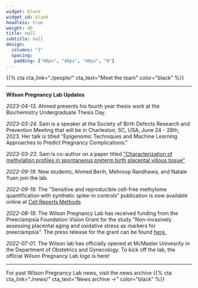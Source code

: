 ```yaml
---
widget: blank
widget_id: blank
headless: true
weight: 40
title: null
subtitle: null
design:
  columns: "1"
  spacing:
   padding: ["40px", "40px", "40px", "0"]
---
```

{{% cta  cta_link="./people/" cta_text="Meet the team" color="black" %}}

----------------

**Wilson Pregnancy Lab Updates**

*2023-04-13.* Ahmed presents his fourth year thesis work at the Biochemistry Undergraduate Thesis Day.

*2023-03-24.* Sam is a speaker at the Society of Birth Defects Research and Prevention Meeting that will be in Charleston, SC, USA, June 24 - 28th, 2023. Her talk is titled "Epigenomic Techniques and Machine Learning Approaches to Predict Pregnancy Complications."

*2023-03-23.* Sam is co-author on a paper titled ["Characterization of methylation profiles in spontaneous preterm birth placental villous tissue"](https://journals.plos.org/plosone/article?id=10.1371/journal.pone.0279991)


*2022-09-19.* New students, Ahmed Berih, Mehroop Randhawa, and Nataie Yuen join the lab.


*2022-09-19.* The "Sensitive and reproducible cell-free methylome quantification with synthetic spike-in controls" publication is now available online at [Cell Reports Methods](https://www.cell.com/cell-reports-methods/fulltext/S2667-2375(22)00176-X#supplementaryMaterial)


*2022-08-19.* The Wilson Pregnancy Lab has received funding from the Preeclampsia Foundation Vision Grant for the study "Non-invasively assessing placental aging and oxidative stress as markers for preeclampsia".
The press release for the grant can be found [here.](https://www.preeclampsia.org/the-news/news-from-the-foundation/2022-preeclampsia-foundation-vision-grant-awardees-announced)


*2022-07-01.* The Wilson lab has officially opened at McMaster Univesrity in the Department of Obstetrics and Gynecology. To kick off the lab, the official Wilson Pregnancy Lab logo is here!

-------------------------
For past Wilson Pregnancy Lab news, visit the news archive
{{% cta  cta_link="./news/" cta_text="News archive →" color="black" %}}
